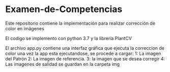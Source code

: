# Examen-de-Competencias
Este repositorio contiene la implementación para realizar corrección de color en imágenes

El codigo se implemento con python 3.7 y la libreria PlantCV

El archivo app.py contiene una interfaz gráfica que ejecuta la correccion de color
una vez la app esta ejecutandose, se procede a cargar:
1: La imagen del Patrón
2: La imagen de referencia.
3: la imagen que se desea corregir
4: Las imagenes de salidad se guardan en la carpeta img
